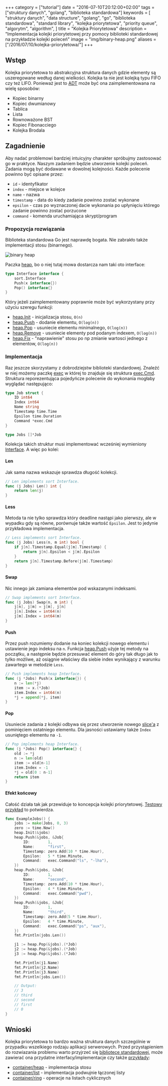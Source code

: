 +++
category = ["tutorial"]
date = "2016-07-10T20:12:00+02:00"
tags = ["struktury danych", "golang", "biblioteka standardowa"]
keywords = [
    "struktury danych", "data structure", 
    "golang", "go", 
    "biblioteka standardowa", "standard library", 
    "kolejka priorytetowa", "priority queue", 
    "algorytm", "algorithm",
]
title = "Kolejka Priorytetowa"
description = "Implementacja kolejki priorytetowej przy pomocy biblioteki standardowej na przykładzie kolejki poleceń"
image = "img/binary-heap.png"
aliases = ["/2016/07/10/kolejka-priorytetowa/"]
+++

## Wstęp

Kolejka priorytetowa to abstrakcyjna struktura danych gdzie elementy są uszeregowane według danej wielkości.
Kolejka ta nie jest kolejką typu FIFO czy też LIFO.
Ponieważ jest to [ADT](https://pl.wikipedia.org/wiki/Abstrakcyjny_typ_danych) może być ona zaimplementowana na wielę sposobów:

* Kopiec binarny
* Kopiec dwumianowy
* Tablica
* Lista
* Rownoważone BST
* Kopiec Fibonacciego
* Kolejka Brodala

## Zagadnienie

Aby nadać problemowi bardziej intuicyjny charakter spróbujmy zastosować go w praktyce.
Naszym zadaniem będzie utworzenie kolejki poleceń. Zadania mogą być dodawane w dowolnej kolejności.
Każde polecenie powinno być opisane przez:

* `id` - identyfikator
* `index` - miejsce w kolejce
* `name` - nazwa
* `timestamp` - data do kiedy zadanie powinno zostać wykonane
* `epsilon` - czas po wyznaczonej dacie wykonania po upłynięciu którego zadanie powinno zostać porzucone
* `command` - komenda uruchamiająca skrypt/program

### Propozycja rozwiązania

Biblioteka standardowa Go jest naprawdę bogata.
Nie zabrakło także implementacji stosu (binarnego).

![binary heap](/img/binary-heap.png#center)

Paczka [heap](https://golang.org/pkg/container/heap/), bo o niej tutaj mowa dostarcza nam taki oto interface:

```go
type Interface interface {
	sort.Interface
	Push(x interface{})
	Pop() interface{}
}
```

Który jeżeli zaimplementowany poprawnie może być wykorzystany przy użyciu szeregu funkcji:

* [heap.Init](https://golang.org/pkg/container/heap/#Init) - inicjalizacja stosu, `O(n)`
* [heap.Push](https://golang.org/pkg/container/heap/#Push) - dodanie elementu, `O(log(n))`
* [heap.Pop](https://golang.org/pkg/container/heap/#Pop) - usuniecie elementu minimalnego, `O(log(n))`
* [heap.Remove](https://golang.org/pkg/container/heap/#Remove) - usuniecie elementy pod podanym indexem, `O(log(n))`
* [heap.Fix](https://golang.org/pkg/container/heap/#Fix) - "naprawienie" stosu po np zmianie wartosci jednego z elementow, `O(log(n))`

### Implementacja

Raz jeszcze skorzystamy z dobrodziejstw biblioteki standardowej.
Znaleźć w niej możemy paczkę [exec](https://golang.org/pkg/os/exec/) w której to znajduje się struktura [exec.Cmd](https://golang.org/pkg/os/exec/#Cmd).
Struktura reporezentująca pojedyńcze polecenie do wykonania mogłaby wyglądać następująco:

```go
type Job struct {
	ID int64
	Index int64
	Name string
	Timestamp time.Time
	Epsilon time.Duration
	Command *exec.Cmd
}

type Jobs []*Job
```

Kolekcja takich struktur musi implementować wcześniej wymieniony [Interface](https://golang.org/pkg/container/heap/#Interface).
A więc po kolei:

#### Len

Jak sama nazwa wskazuje sprawdza długość kolekcji.

```go
// Len implements sort Interface.
func (j Jobs) Len() int {
	return len(j)
}
```

#### Less

Metoda ta nie tylko sprawdza który deadline nastąpi jako pierwszy,
ale w wypadku gdy są równe, porównuje także wartość `Epsilon`.
Jest to jedynie przykładowa implementacja.


```go
// Less implements sort Interface.
func (j Jobs) Less(n, m int) bool {
	if j[n].Timestamp.Equal(j[m].Timestamp) {
		return j[n].Epsilon < j[m].Epsilon
	}
	return j[n].Timestamp.Before(j[m].Timestamp)
}
```

#### Swap

Nic innego jak zamiana elementów pod wskazanymi indeksami.

```go
// Swap implements sort Interface.
func (j Jobs) Swap(n, m int) {
	j[n], j[m] = j[m], j[n]
	j[n].Index = int64(n)
	j[m].Index = int64(m)
}
```


#### Push
Przez push rozumiemy dodanie na koniec kolekcji nowego elementu i ustawienie jego indeksu na `n`.
Funkcja [heap.Push](https://golang.org/pkg/container/heap/#Push) użyje tej metody na początku, a następnie będzie przesuwać element do góry tak długo jak to tylko możliwe, aż osiągnie właściwy dla siebie index wynikający z warunku zawartego w metodzie `Less`.
```go
// Push implements heap Interface.
func (j *Jobs) Push(x interface{}) {
	n := len(*j)
	item := x.(*Job)
	item.Index = int64(n)
	*j = append(*j, item)
}
```

#### Pop

Usuniecie zadania z kolejki odbywa się przez utworzenie nowego [slice'a](https://blog.golang.org/go-slices-usage-and-internals) z pominięciem ostatniego elementu.
Dla jasności ustawiamy także `Index` usuniętego elementu na `-1`.

```go
// Pop implements heap Interface.
func (j *Jobs) Pop() interface{} {
	old := *j
	n := len(old)
	item := old[n-1]
	item.Index = -1
	*j = old[0 : n-1]
	return item
}
```

#### Efekt końcowy

Całość działa tak jak przewiduje to koncepcja kolejki priorytetowej.
[Testowy przykład](https://blog.golang.org/examples) to potwierdza.
```go
func ExampleJobs() {
	jobs := make(Jobs, 0, 3)
	zero := time.Now()
	heap.Init(&jobs)
	heap.Push(&jobs, &Job{
		ID:        1,
		Name:      "first",
		Timestamp: zero.Add(10 * time.Hour),
		Epsilon:   5 * time.Minute,
		Command:   exec.Command("ls", "-lha"),
	})
	heap.Push(&jobs, &Job{
		ID:        1,
		Name:      "second",
		Timestamp: zero.Add(10 * time.Hour),
		Epsilon:   4 * time.Minute,
		Command:   exec.Command("pwd"),
	})
	heap.Push(&jobs, &Job{
		ID:        1,
		Name:      "third",
		Timestamp: zero.Add(5 * time.Hour),
		Epsilon:   4 * time.Minute,
		Command:   exec.Command("ps", "aux"),
	})
	fmt.Println(jobs.Len())

	j1 := heap.Pop(&jobs).(*Job)
	j2 := heap.Pop(&jobs).(*Job)
	j3 := heap.Pop(&jobs).(*Job)

	fmt.Println(j1.Name)
	fmt.Println(j2.Name)
	fmt.Println(j3.Name)
	fmt.Println(jobs.Len())

	// Output:
	// 3
	// third
	// second
	// first
	// 0
}
```

## Wnioski

Kolejka priorytetowa to bardzo ważna struktura danych szczególnie w przypadku wszelkiego rodzaju aplikacji serwerowych.
Przed przystąpieniem do rozwiazania problemu warto przyjrzeć się [bibliotece standardowej](https://golang.org/pkg/),
może zawierać ona przydatne interfacy/implementacje czy także [przykłady](https://golang.org/pkg/container/heap/#example__priorityQueue):

* [container/heap](https://golang.org/pkg/container/heap) - implementacja stosu
* [container/list](https://golang.org/pkg/container/list) - implementacja podwujnie łączonej listy
* [container/ring](https://golang.org/pkg/container/ring) - operacje na listach cyklicznych